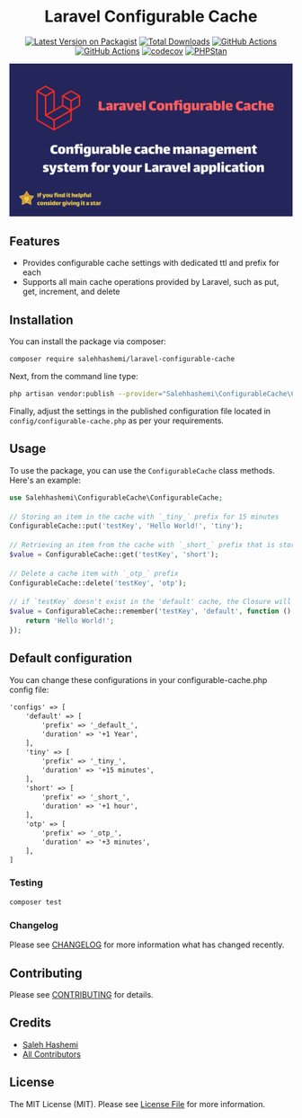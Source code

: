 <div align="center">

# Laravel Configurable Cache

[![Latest Version on Packagist](https://img.shields.io/packagist/v/salehhashemi/laravel-configurable-cache.svg?style=flat-square)](https://packagist.org/packages/salehhashemi/laravel-configurable-cache)
[![Total Downloads](https://img.shields.io/packagist/dt/salehhashemi/laravel-configurable-cache.svg?style=flat-square)](https://packagist.org/packages/salehhashemi/laravel-configurable-cache)
[![GitHub Actions](https://img.shields.io/github/actions/workflow/status/salehhashemi1992/laravel-configurable-cache/run-tests.yml?branch=main&label=tests)](https://github.com/salehhashemi1992/laravel-configurable-cache/actions/workflows/run-tests.yml)
[![GitHub Actions](https://img.shields.io/github/actions/workflow/status/salehhashemi1992/laravel-configurable-cache/static-analysis.yml?branch=main&label=static-analysis)](https://github.com/salehhashemi1992/laravel-configurable-cache/actions/workflows/static-analysis.yml)
[![codecov](https://codecov.io/gh/salehhashemi1992/laravel-configurable-cache/graph/badge.svg?token=CAA6S86RZI)](https://codecov.io/gh/salehhashemi1992/laravel-configurable-cache)
[![PHPStan](https://img.shields.io/badge/PHPStan-level%208-brightgreen.svg?style=flat)](https://phpstan.org/)

![Header Image](./assets/header.png)


</div>

## Features
- Provides configurable cache settings with dedicated ttl and prefix for each
- Supports all main cache operations provided by Laravel, such as put, get, increment, and delete

## Installation
You can install the package via composer:
```bash
composer require salehhashemi/laravel-configurable-cache
```

Next, from the command line type:
```bash
php artisan vendor:publish --provider="Salehhashemi\ConfigurableCache\ConfigurableCacheServiceProvider"
```

Finally, adjust the settings in the published configuration file located in `config/configurable-cache.php` as per your 
requirements.

## Usage
To use the package, you can use the `ConfigurableCache` class methods. Here's an example:
```php
use Salehhashemi\ConfigurableCache\ConfigurableCache;
    
// Storing an item in the cache with `_tiny_` prefix for 15 minutes
ConfigurableCache::put('testKey', 'Hello World!', 'tiny');
    
// Retrieving an item from the cache with `_short_` prefix that is stored for an hour
$value = ConfigurableCache::get('testKey', 'short');

// Delete a cache item with `_otp_` prefix
ConfigurableCache::delete('testKey', 'otp');

// if `testKey` doesn't exist in the 'default' cache, the Closure will be executed and its result will be stored in the cache under `testKey` with `_default_` prefix
$value = ConfigurableCache::remember('testKey', 'default', function () {
    return 'Hello World!';
});
```

## Default configuration
You can change these configurations in your configurable-cache.php config file:

    'configs' => [
        'default' => [
            'prefix' => '_default_',
            'duration' => '+1 Year',
        ],
        'tiny' => [
            'prefix' => '_tiny_',
            'duration' => '+15 minutes',
        ],
        'short' => [
            'prefix' => '_short_',
            'duration' => '+1 hour',
        ],
        'otp' => [
            'prefix' => '_otp_',
            'duration' => '+3 minutes',
        ],
    ]

### Testing

```bash
composer test
```

### Changelog

Please see [CHANGELOG](changelog.md) for more information what has changed recently.

## Contributing

Please see [CONTRIBUTING](contributing.md) for details.

## Credits

- [Saleh Hashemi](https://github.com/salehhashemi1992)
- [All Contributors](../../contributors)

## License

The MIT License (MIT). Please see [License File](license.md) for more information.